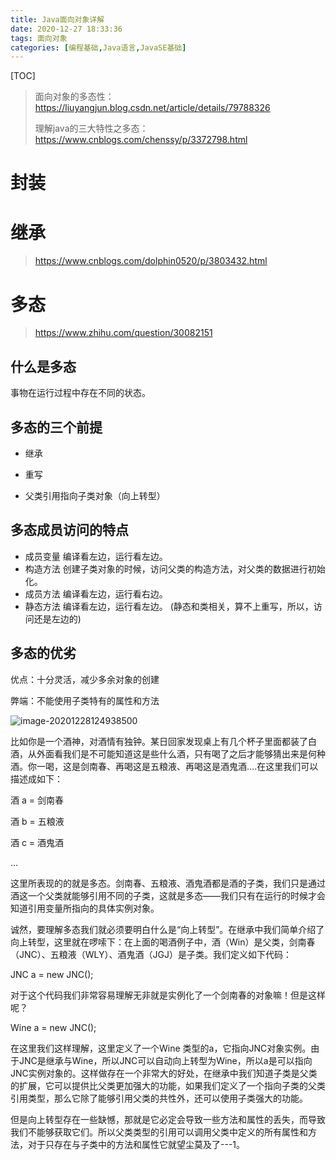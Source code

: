 ```yaml
---
title: Java面向对象详解
date: 2020-12-27 18:33:36
tags: 面向对象
categories: [编程基础,Java语言,JavaSE基础]
---
```


[TOC]

<!--more-->

> 面向对象的多态性：https://liuyangjun.blog.csdn.net/article/details/79788326
>
> 理解java的三大特性之多态：https://www.cnblogs.com/chenssy/p/3372798.html



# 封装



# 继承

> https://www.cnblogs.com/dolphin0520/p/3803432.html





# 多态

> https://www.zhihu.com/question/30082151

## 什么是多态

事物在运行过程中存在不同的状态。



## 多态的三个前提

- 继承


- 重写


- 父类引用指向子类对象（向上转型）




## 多态成员访问的特点

- 成员变量
         编译看左边，运行看左边。
- 构造方法
         创建子类对象的时候，访问父类的构造方法，对父类的数据进行初始化。
- 成员方法
         编译看左边，运行看右边。
- 静态方法
         编译看左边，运行看左边。
         (静态和类相关，算不上重写，所以，访问还是左边的)
         

## 多态的优劣

优点：十分灵活，减少多余对象的创建

弊端：不能使用子类特有的属性和方法

![image-20201228124938500](C:\Users\admin\AppData\Roaming\Typora\typora-user-images\image-20201228124938500.png)









 比如你是一个酒神，对酒情有独钟。某日回家发现桌上有几个杯子里面都装了白酒，从外面看我们是不可能知道这是些什么酒，只有喝了之后才能够猜出来是何种酒。你一喝，这是剑南春、再喝这是五粮液、再喝这是酒鬼酒….在这里我们可以描述成如下：

   酒 a = 剑南春

   酒 b = 五粮液

   酒 c = 酒鬼酒

   …

   这里所表现的的就是多态。剑南春、五粮液、酒鬼酒都是酒的子类，我们只是通过酒这一个父类就能够引用不同的子类，这就是多态——我们只有在运行的时候才会知道引用变量所指向的具体实例对象。

   诚然，要理解多态我们就必须要明白什么是“向上转型”。在继承中我们简单介绍了向上转型，这里就在啰嗦下：在上面的喝酒例子中，酒（Win）是父类，剑南春（JNC）、五粮液（WLY）、酒鬼酒（JGJ）是子类。我们定义如下代码：

   JNC a = new JNC();

   对于这个代码我们非常容易理解无非就是实例化了一个剑南春的对象嘛！但是这样呢？

   Wine a = new JNC();

   在这里我们这样理解，这里定义了一个Wine 类型的a，它指向JNC对象实例。由于JNC是继承与Wine，所以JNC可以自动向上转型为Wine，所以a是可以指向JNC实例对象的。这样做存在一个非常大的好处，在继承中我们知道子类是父类的扩展，它可以提供比父类更加强大的功能，如果我们定义了一个指向子类的父类引用类型，那么它除了能够引用父类的共性外，还可以使用子类强大的功能。

   但是向上转型存在一些缺憾，那就是它必定会导致一些方法和属性的丢失，而导致我们不能够获取它们。所以父类类型的引用可以调用父类中定义的所有属性和方法，对于只存在与子类中的方法和属性它就望尘莫及了---1。

